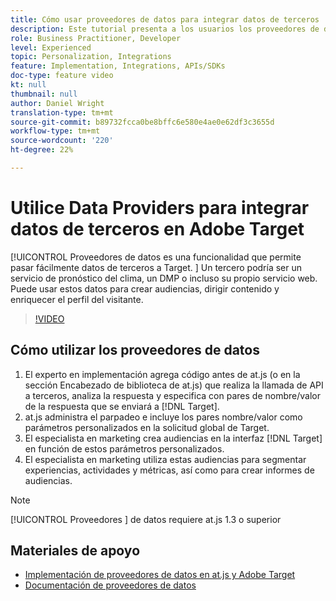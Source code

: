 ```yaml
---
title: Cómo usar proveedores de datos para integrar datos de terceros
description: Este tutorial presenta a los usuarios los proveedores de datos. Aprenda a utilizar la capacidad de proveedores de datos para pasar fácilmente datos de terceros a Adobe Target.
role: Business Practitioner, Developer
level: Experienced
topic: Personalization, Integrations
feature: Implementation, Integrations, APIs/SDKs
doc-type: feature video
kt: null
thumbnail: null
author: Daniel Wright
translation-type: tm+mt
source-git-commit: b89732fcca0be8bffc6e580e4ae0e62df3c3655d
workflow-type: tm+mt
source-wordcount: '220'
ht-degree: 22%

---
```



# Utilice Data Providers para integrar datos de terceros en Adobe Target

[!UICONTROL Proveedores de datos es una funcionalidad que permite pasar fácilmente datos de terceros a Target.  ]  Un tercero podría ser un servicio de pronóstico del clima, un DMP o incluso su propio servicio web. Puede usar estos datos para crear audiencias, dirigir contenido y enriquecer el perfil del visitante.

>[!VIDEO](https://video.tv.adobe.com/v/22349/?quality=12)

## Cómo utilizar los proveedores de datos

1. El experto en implementación agrega código antes de at.js (o en la sección Encabezado de biblioteca de at.js) que realiza la llamada de API a terceros, analiza la respuesta y especifica con pares de nombre/valor de la respuesta que se enviará a [!DNL Target].
1. at.js administra el parpadeo e incluye los pares nombre/valor como parámetros personalizados en la solicitud global de Target.
1. El especialista en marketing crea audiencias en la interfaz [!DNL Target] en función de estos parámetros personalizados.
1. El especialista en marketing utiliza estas audiencias para segmentar experiencias, actividades y métricas, así como para crear informes de audiencias.

>[!NOTE]
>
>[!UICONTROL Proveedores ] de datos requiere at.js 1.3 o superior

## Materiales de apoyo

* [Implementación de proveedores de datos en at.js y Adobe Target](implement-data-providers-to-integrate-third-party-data.md)
* [Documentación de proveedores de datos](https://docs.adobe.com/content/help/en/target/using/implement-target/client-side/functions-overview/targetgobalsettings.html#data-providers)